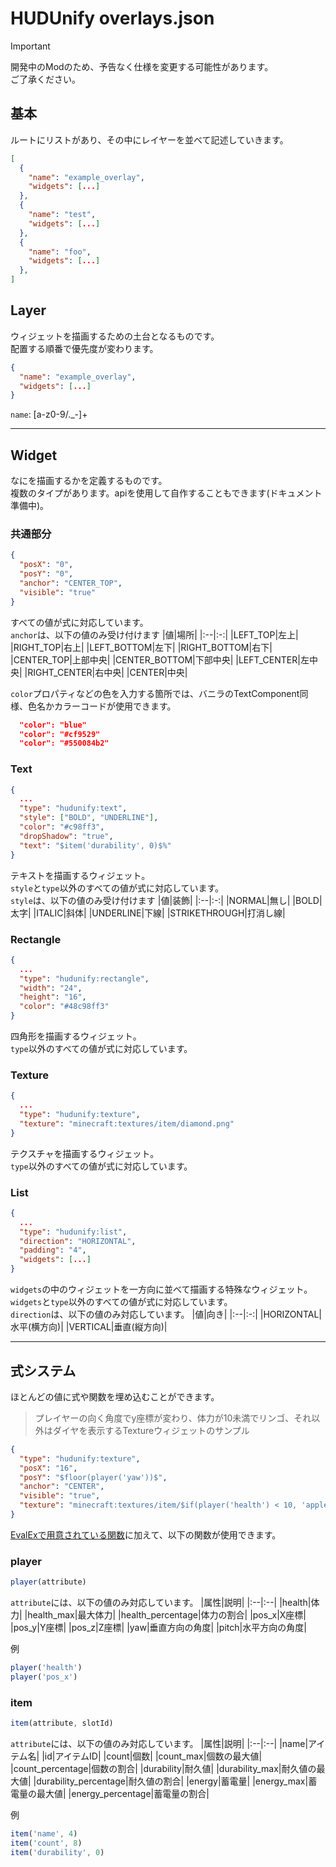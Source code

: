# HUDUnify overlays.json

> [!IMPORTANT]
> 開発中のModのため、予告なく仕様を変更する可能性があります。  
> ご了承ください。

## 基本
ルートにリストがあり、その中にレイヤーを並べて記述していきます。
```json
[
  {
    "name": "example_overlay",
    "widgets": [...]
  },
  {
    "name": "test",
    "widgets": [...]
  },
  {
    "name": "foo",
    "widgets": [...]
  },
]
```

## Layer
ウィジェットを描画するための土台となるものです。  
配置する順番で優先度が変わります。
```json
{
  "name": "example_overlay",
  "widgets": [...]
}
```
`name`: [a-z0-9/._-]+

---
## Widget
なにを描画するかを定義するものです。  
複数のタイプがあります。apiを使用して自作することもできます(ドキュメント準備中)。
### 共通部分
```json
{
  "posX": "0",
  "posY": "0",
  "anchor": "CENTER_TOP",
  "visible": "true"
}
```
すべての値が式に対応しています。  
`anchor`は、以下の値のみ受け付けます
|値|場所|
|:--|:-:|
|LEFT_TOP|左上|
|RIGHT_TOP|右上|
|LEFT_BOTTOM|左下|
|RIGHT_BOTTOM|右下|
|CENTER_TOP|上部中央|
|CENTER_BOTTOM|下部中央|
|LEFT_CENTER|左中央|
|RIGHT_CENTER|右中央|
|CENTER|中央|

`color`プロパティなどの色を入力する箇所では、バニラのTextComponent同様、色名かカラーコードが使用できます。
```json
  "color": "blue"
  "color": "#cf9529"
  "color": "#550084b2"
```

### Text
```json
{
  ...
  "type": "hudunify:text",
  "style": ["BOLD", "UNDERLINE"],
  "color": "#c98ff3",
  "dropShadow": "true",
  "text": "$item('durability', 0)$%"
}
```
テキストを描画するウィジェット。  
`style`と`type`以外のすべての値が式に対応しています。  
`style`は、以下の値のみ受け付けます
|値|装飾|
|:--|:-:|
|NORMAL|無し|
|BOLD|太字|
|ITALIC|斜体|
|UNDERLINE|下線|
|STRIKETHROUGH|打消し線|

### Rectangle
```json
{
  ...
  "type": "hudunify:rectangle",
  "width": "24",
  "height": "16",
  "color": "#48c98ff3"
}
```
四角形を描画するウィジェット。  
`type`以外のすべての値が式に対応しています。

### Texture
```json
{
  ...
  "type": "hudunify:texture",
  "texture": "minecraft:textures/item/diamond.png"
}
```
テクスチャを描画するウィジェット。  
`type`以外のすべての値が式に対応しています。

### List
```json
{
  ...
  "type": "hudunify:list",
  "direction": "HORIZONTAL",
  "padding": "4",
  "widgets": [...]
}
```
`widgets`の中のウィジェットを一方向に並べて描画する特殊なウィジェット。  
`widgets`と`type`以外のすべての値が式に対応しています。  
`direction`は、以下の値のみ対応しています。
|値|向き|
|:--|:-:|
|HORIZONTAL|水平(横方向)|
|VERTICAL|垂直(縦方向)|

---

## 式システム
ほとんどの値に式や関数を埋め込むことができます。  
> プレイヤーの向く角度でy座標が変わり、体力が10未満でリンゴ、それ以外はダイヤを表示するTextureウィジェットのサンプル
```json
{
  "type": "hudunify:texture",
  "posX": "16",
  "posY": "$floor(player('yaw'))$",
  "anchor": "CENTER",
  "visible": "true",
  "texture": "minecraft:textures/item/$if(player('health') < 10, 'apple', 'diamond')$.png"
}
```
[EvalExで用意されている関数](https://ezylang.github.io/EvalEx/references/functions.html)に加えて、以下の関数が使用できます。

### player
```js
player(attribute)
```
`attribute`には、以下の値のみ対応しています。
|属性|説明|
|:--|:--|
|health|体力|
|health_max|最大体力|
|health_percentage|体力の割合|
|pos_x|X座標|
|pos_y|Y座標|
|pos_z|Z座標|
|yaw|垂直方向の角度|
|pitch|水平方向の角度|

例
```js
player('health')
player('pos_x')
```

### item
```js
item(attribute, slotId)
```
`attribute`には、以下の値のみ対応しています。
|属性|説明|
|:--|:--|
|name|アイテム名|
|id|アイテムID|
|count|個数|
|count_max|個数の最大値|
|count_percentage|個数の割合|
|durability|耐久値|
|durability_max|耐久値の最大値|
|durability_percentage|耐久値の割合|
|energy|蓄電量|
|energy_max|蓄電量の最大値|
|energy_percentage|蓄電量の割合|

例
```js
item('name', 4)
item('count', 8)
item('durability', 0)
```
